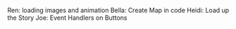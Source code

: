 Ren: loading images and animation
Bella: Create Map in code
Heidi: Load up the Story
Joe: Event Handlers on Buttons